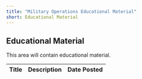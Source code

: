 ```yaml
---
title: "Military Operations Educational Material"
short: Educational Material
---
```


## Educational Material

This area will contain educational material.

|Title|Description|Date Posted|
|---|---|---|
